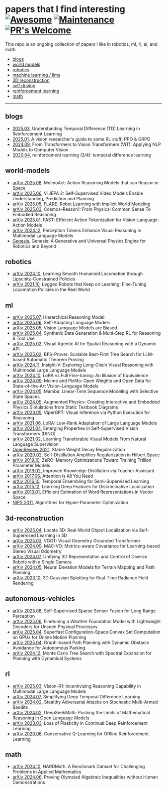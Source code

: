 # papers that I find interesting  [![Awesome](https://cdn.rawgit.com/sindresorhus/awesome/d7305f38d29fed78fa85652e3a63e154dd8e8829/media/badge.svg)](https://github.com/sindresorhus/awesome) [![Maintenance](https://img.shields.io/badge/Maintained%3F-yes-green.svg)](https://GitHub.com/Naereen/StrapDown.js/graphs/commit-activity) [![PR's Welcome](https://img.shields.io/badge/PRs-welcome-brightgreen.svg?style=flat)](http://makeapullrequest.com)

This repo is an ongoing collection of papers I like in robotics, ml, rl, ai, and math. 

  - [blogs](#blogs)
  - [world models](#world-models)
  - [robotics](#robotics)
  - [machine learning / llms](#ml)
  - [3D reconstruction](#3d-reconstruction)
  - [self driving](#autonomous-vehicles)
  - [reinforcement learning](#rl)
  - [math](#math)

---

## blogs
- [2025.03](https://medium.com/@nanade.archana/understanding-temporal-difference-td-learning-in-reinforcement-learning-ae8faa797653), Understanding Temporal Difference (TD) Learning in Reinforcement Learning
- [2025.01](https://yugeten.github.io/posts/2025/01/ppogrpo/), A vision researcher’s guide to some RL stuff: PPO & GRPO
- [2024.09](https://medium.com/@hassaanidrees7/from-transformers-to-vision-transformers-vit-applying-nlp-models-to-computer-vision-fe6f13b4d014), From Transformers to Vision Transformers (ViT): Applying NLP Models to Computer Vision 
- [2020.04](https://richard-warren.github.io/blog/rl_intro_3/), reinforcement learning (3/4): temporal difference learning

## world-models
- [arXiv 2025.08](https://arxiv.org/html/2508.07917v1), MolmoAct: Action Reasoning Models that can Reason in Space
- [arXiv 2025.06](https://arxiv.org/abs/2506.09985), V-JEPA 2: Self-Supervised Video Models Enable Understanding, Prediction and Planning
- [arXiv 2025.05](https://arxiv.org/abs/2505.15659), FLARE: Robot Learning with Implicit World Modeling
- [arXiv 2025.03](https://arxiv.org/abs/2503.15558), Cosmos-Reason1: From Physical Common Sense To Embodied Reasoning
- [arXiv 2025.01](https://arxiv.org/abs/2501.09747), FAST: Efficient Action Tokenization for Vision-Language-Action Models
- [arXiv 2024.12](https://arxiv.org/html/2412.03548v1), Perception Tokens Enhance Visual Reasoning in Multimodal Language Models
- [Genesis](https://genesis-embodied-ai.github.io/), Genesis: A Generative and Universal Physics Engine for Robotics and Beyond


## robotics
- [arXiv 2024.10](https://arxiv.org/html/2410.11825v1), Learning Smooth Humanoid Locomotion through Lipschitz-Constrained Policies
- [arXiv 2021.10](https://arxiv.org/abs/2110.05457), Legged Robots that Keep on Learning: Fine-Tuning Locomotion Policies in the Real World

## ml
- [arXiv 2025.07](https://arxiv.org/abs/2506.21734), Hierarchical Reasoning Model
- [arXiv 2025.06](https://arxiv.org/abs/2506.10943), Self-Adapting Language Models
- [arXiv 2025.05](https://arxiv.org/abs/2505.23941), Vision Language Models are Biased
- [arXiv 2025.04](https://arxiv.org/abs/2504.04736), Synthetic Data Generation & Multi-Step RL for Reasoning & Tool Use 
- [arXiv 2025.02](https://arxiv.org/abs/2502.06787), Visual Agentic AI for Spatial Reasoning with a Dynamic API
- [arXiv 2025.02](https://arxiv.org/abs/2502.03438), BFS-Prover: Scalable Best-First Tree Search for LLM-based Automatic Theorem Proving
- [arXiv 2024.11](https://arxiv.org/abs/2411.14432), Insight-V: Exploring Long-Chain Visual Reasoning with Multimodal Large Language Models
- [arXiv 2024.10](https://arxiv.org/abs/2410.21228), LoRA vs Full Fine-tuning: An Illusion of Equivalence
- [arXiv 2024.09](https://arxiv.org/abs/2409.17146), Molmo and PixMo: Open Weights and Open Data for State-of-the-Art Vision-Language Models
- [arXiv 2024.05](https://arxiv.org/abs/2312.00752), Mamba: Linear-Time Sequence Modeling with Selective State Spaces 
- [arXiv 2024.05](https://arxiv.org/abs/2405.18614), Augmented Physics: Creating Interactive and Embedded Physics Simulations from Static Textbook Diagrams
- [arXiv 2023.05](https://arxiv.org/abs/2303.08128), ViperGPT: Visual Inference via Python Execution for Reasoning
- [arXiv 2021.06](https://arxiv.org/abs/2106.09685), LoRA: Low-Rank Adaptation of Large Language Models
- [arXiv 2021.04](https://arxiv.org/abs/2104.14294), Emerging Properties in Self-Supervised Vision Transformers (DINO)
- [arXiv 2021.02](https://arxiv.org/abs/2103.00020), Learning Transferable Visual Models From Natural Language Supervision 
- [OpenReview 2021](https://openreview.net/pdf?id=YzgAOeA67xX#:~:text=L2%20regularization%20is%20unstable%20weight%20decay%20in%20all%20optimizers%20that,in%20the%20presence%20of%20Momentum.), Stable Weight Decay Regularization
- [arXiv 2020.02](https://arxiv.org/abs/2002.05715), Self-Distillation Amplifies Regularization in Hilbert Space 
- [arXiv 2019.10](https://arxiv.org/abs/1910.02054), ZeRO: Memory Optimizations Toward Training Trillion Parameter Models
- [arXiv 2019.02](https://arxiv.org/abs/1902.03393), Improved Knowledge Distillation via Teacher Assistant
- [arXiv 2017.06](https://arxiv.org/abs/1706.03762), Attention is All You Need
- [arXiv 2016.10](https://arxiv.org/abs/1610.02242), Temporal Ensembling for Semi-Supervised Learning
- [arXiv 2015.12](https://arxiv.org/abs/1512.04150), Learning Deep Features for Discriminative Localization
- [arXiv 2013.01](https://arxiv.org/abs/1301.3781), Efficient Estimation of Word Representations in Vector Space
- [NIPS 2011](https://papers.nips.cc/paper_files/paper/2011/hash/86e8f7ab32cfd12577bc2619bc635690-Abstract.html), Algorithms for Hyper-Parameter Optimization

## 3d-reconstruction
- [arXiv 2025.04](https://arxiv.org/abs/2504.14151), Locate 3D: Real-World Object Localization via Self-Supervised Learning in 3D
- [arXiv 2025.03](https://arxiv.org/abs/2503.11651), VGGT: Visual Geometry Grounded Transformer
- [arXiv 2024.09](https://arxiv.org/html/2508.13995v1), MAC-VO: Metrics-aware Covariance for Learning-based Stereo Visual Odometry
- [arXiv 2024.07](https://arxiv.org/abs/2407.08722v1), Unifying 3D Representation and Control of Diverse Robots with a Single Camera
- [arXiv 2024.05](https://arxiv.org/abs/2405.15227), Neural Elevation Models for Terrain Mapping and Path Planning
- [arXiv 2023.10](https://arxiv.org/abs/2308.04079), 3D Gaussian Splatting for Real-Time Radiance Field Rendering

## autonomous-vehicles
- [arXiv 2025.08](https://arxiv.org/html/2508.13995v1), Self-Supervised Sparse Sensor Fusion for Long Range Perception
- [arXiv 2025.06](https://arxiv.org/abs/2506.19088), Finetuning a Weather Foundation Model with Lightweight Decoders for Unseen Physical Processes
- [arXiv 2025.04](https://arxiv.org/abs/2504.10783), Superfast Configuration-Space Convex Set Computation on GPUs for Online Motion Planning
- [arXiv 2025.04](https://arxiv.org/abs/2504.12616), Graph-based Path Planning with Dynamic Obstacle Avoidance for Autonomous Parking
- [arXiv 2024.12](https://arxiv.org/abs/2412.11270), Monte Carlo Tree Search with Spectral Expansion for Planning with Dynamical Systems

## rl
- [arXiv 2025.03](https://arxiv.org/abs/2503.06749), Vision-R1: Incentivizing Reasoning Capability in Multimodal Large Language Models
- [arXiv 2024.07](https://arxiv.org/abs/2407.04811), Simplifying Deep Temporal Difference Learning
- [arXiv 2024.02](https://arxiv.org/abs/2402.13487), Stealthy Adversarial Attacks on Stochastic Multi-Armed Bandits
- [arXiv 2024.02](https://arxiv.org/abs/2402.03300), DeepSeekMath: Pushing the Limits of Mathematical Reasoning in Open Language Models
- [arXiv 2023.03](https://arxiv.org/abs/2303.07507), Loss of Plasticity in Continual Deep Reinforcement Learning
- [arXiv 2020.06](https://arxiv.org/abs/2006.04779), Conservative Q-Learning for Offline Reinforcement Learning

## math
- [arXiv 2024.10](https://arxiv.org/abs/2410.09988), HARDMath: A Benchmark Dataset for Challenging Problems in Applied Mathematics
- [arXiv 2024.06](https://arxiv.org/abs/2406.14219), Proving Olympiad Algebraic Inequalities without Human Demonstrations
